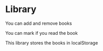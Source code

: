 # Library
You can add and remove books

You can mark if you read the book

This library stores the books in localStorage
